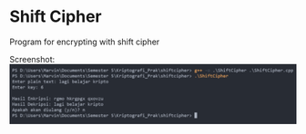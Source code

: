 # Shift Cipher
Program for encrypting with shift cipher

Screenshot:
![screenshot](.\screenshot.png)